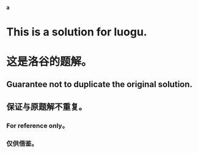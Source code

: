 #### a


# This is a solution for luogu.
# 这是洛谷的题解。
## Guarantee not to duplicate the original solution.
## 保证与原题解不重复。
### For reference only。
### 仅供借鉴。
